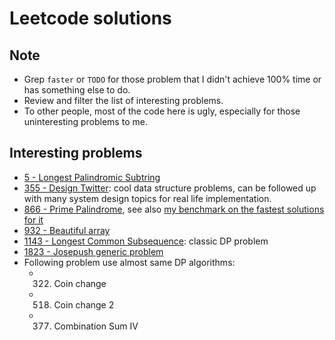 # Leetcode solutions

## Note

- Grep `faster` or `TODO` for those problem that I didn't achieve 100% time or has
  something else to do.
- Review and filter the list of interesting problems.
- To other people, most of the code here is ugly, especially for those
  uninteresting problems to me.

## Interesting problems

- [5 - Longest Palindromic Subtring](./go/5.longest-palindromic-substring.go)
- [355 - Design Twitter](./go/355.design-twitter.go): cool data structure
  problems, can be followed up with many system design topics for real life
  implementation.
- [866 - Prime Palindrome](./go/866.prime-palindrome.go), see also [my benchmark
  on the fastest solutions for it](https://github.com/letientai299/leetcode-prime-palindrome)
- [932 - Beautiful array](./go/932.beautiful-array.go)
- [1143 - Longest Common Subsequence](./go/1143.longest-common-subsequence.go): classic DP problem
- [1823 - Josepush generic problem](./go/1823.find-the-winner-of-the-circular-game.go)
- Following problem use almost same DP algorithms:
  - 322. Coin change
  - 518. Coin change 2
  - 377. Combination Sum IV
